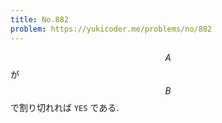 ```yaml
---
title: No.882
problem: https://yukicoder.me/problems/no/882
---
```

$$ A $$ が $$ B $$ で割り切れれば `YES` である.
